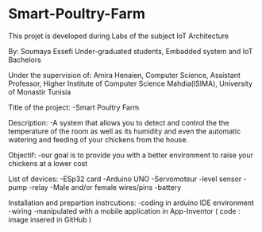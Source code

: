 # Smart-Poultry-Farm
This projet is developed during Labs of the subject IoT Architecture

By:
 Soumaya Essefi
 Under-graduated students, 
 Embadded system and IoT Bachelors 


Under the supervision of:
Amira Henaien, 
Computer Science, Assistant Professor,
Higher Institute of Computer Science Mahdia(ISIMA),
University of Monastir Tunisia


Title of the project:
  -Smart Poultry Farm

Description:
  -A system that allows you to detect and control the
the temperature of the room as well as its humidity and even the automatic watering and feeding of your chickens from the house.

Objectif:
  -our goal is to provide you with a better environment to raise your chickens at a lower cost

List of devices:
  -ESp32 card 
  -Arduino UNO
  -Servomoteur
  -level sensor
  -pump
  -relay
  -Male and/or female wires/pins
  -battery



Installation and prepartion instrcutions: 
   -coding in arduino IDE environment 
   -wiring 
   -manipulated with a mobile application in App-Inventor  ( code : image insered in GitHub )

